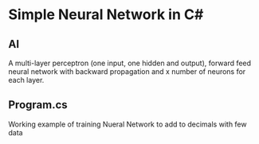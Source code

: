 # Simple Neural Network in C#
## AI
A multi-layer perceptron (one input, one hidden and output), forward feed neural network with backward propagation and x number of neurons for each layer.
## Program.cs
Working example of training Nueral Network to add to decimals with few data

